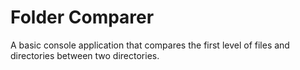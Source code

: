 # Folder Comparer
A basic console application that compares the first level of files and directories between two directories.
